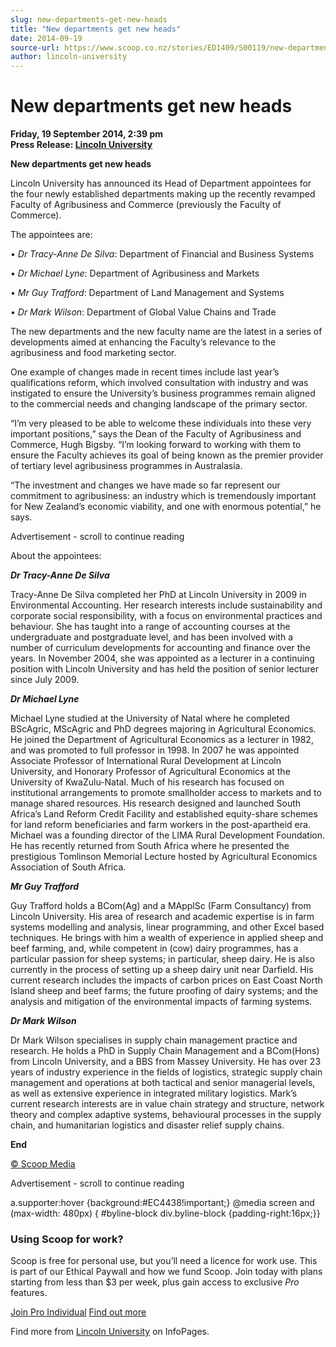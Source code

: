 ```yaml
---
slug: new-departments-get-new-heads
title: "New departments get new heads"
date: 2014-09-19
source-url: https://www.scoop.co.nz/stories/ED1409/S00119/new-departments-get-new-heads.htm
author: lincoln-university
---
```

New departments get new heads
=============================

**Friday, 19 September 2014, 2:39 pm**  
**Press Release: [Lincoln University](https://info.scoop.co.nz/Lincoln_University)**

**New departments get new heads**

  
Lincoln University has announced its Head of Department appointees for the four newly established departments making up the recently revamped Faculty of Agribusiness and Commerce (previously the Faculty of Commerce).

The appointees are:

• _Dr Tracy-Anne De Silva_: Department of Financial and Business Systems

• _Dr Michael Lyne_: Department of Agribusiness and Markets

• _Mr Guy Trafford_: Department of Land Management and Systems

• _Dr Mark Wilson_: Department of Global Value Chains and Trade

The new departments and the new faculty name are the latest in a series of developments aimed at enhancing the Faculty’s relevance to the agribusiness and food marketing sector.

One example of changes made in recent times include last year’s qualifications reform, which involved consultation with industry and was instigated to ensure the University’s business programmes remain aligned to the commercial needs and changing landscape of the primary sector.

“I’m very pleased to be able to welcome these individuals into these very important positions,” says the Dean of the Faculty of Agribusiness and Commerce, Hugh Bigsby. “I’m looking forward to working with them to ensure the Faculty achieves its goal of being known as the premier provider of tertiary level agribusiness programmes in Australasia.

“The investment and changes we have made so far represent our commitment to agribusiness: an industry which is tremendously important for New Zealand’s economic viability, and one with enormous potential,” he says.

Advertisement - scroll to continue reading





About the appointees:

**_Dr Tracy-Anne De Silva_**

Tracy-Anne De Silva completed her PhD at Lincoln University in 2009 in Environmental Accounting. Her research interests include sustainability and corporate social responsibility, with a focus on environmental practices and behaviour. She has taught into a range of accounting courses at the undergraduate and postgraduate level, and has been involved with a number of curriculum developments for accounting and finance over the years. In November 2004, she was appointed as a lecturer in a continuing position with Lincoln University and has held the position of senior lecturer since July 2009.

**_Dr Michael Lyne_**

Michael Lyne studied at the University of Natal where he completed BScAgric, MScAgric and PhD degrees majoring in Agricultural Economics. He joined the Department of Agricultural Economics as a lecturer in 1982, and was promoted to full professor in 1998. In 2007 he was appointed Associate Professor of International Rural Development at Lincoln University, and Honorary Professor of Agricultural Economics at the University of KwaZulu-Natal. Much of his research has focused on institutional arrangements to promote smallholder access to markets and to manage shared resources. His research designed and launched South Africa’s Land Reform Credit Facility and established equity-share schemes for land reform beneficiaries and farm workers in the post-apartheid era. Michael was a founding director of the LIMA Rural Development Foundation. He has recently returned from South Africa where he presented the prestigious Tomlinson Memorial Lecture hosted by Agricultural Economics Association of South Africa.

**_Mr Guy Trafford_**

Guy Trafford holds a BCom(Ag) and a MApplSc (Farm Consultancy) from Lincoln University. His area of research and academic expertise is in farm systems modelling and analysis, linear programming, and other Excel based techniques. He brings with him a wealth of experience in applied sheep and beef farming, and, while competent in (cow) dairy programmes, has a particular passion for sheep systems; in particular, sheep dairy. He is also currently in the process of setting up a sheep dairy unit near Darfield. His current research includes the impacts of carbon prices on East Coast North Island sheep and beef farms; the future proofing of dairy systems; and the analysis and mitigation of the environmental impacts of farming systems.

**_Dr Mark Wilson_**

Dr Mark Wilson specialises in supply chain management practice and research. He holds a PhD in Supply Chain Management and a BCom(Hons) from Lincoln University, and a BBS from Massey University. He has over 23 years of industry experience in the fields of logistics, strategic supply chain management and operations at both tactical and senior managerial levels, as well as extensive experience in integrated military logistics. Mark’s current research interests are in value chain strategy and structure, network theory and complex adaptive systems, behavioural processes in the supply chain, and humanitarian logistics and disaster relief supply chains.

**End**

  

[© Scoop Media](http://www.scoop.co.nz/about/terms.html)  

Advertisement - scroll to continue reading



a.supporter:hover {background:#EC4438!important;} @media screen and (max-width: 480px) { #byline-block div.byline-block {padding-right:16px;}}

### Using Scoop for work?

Scoop is free for personal use, but you’ll need a licence for work use. This is part of our Ethical Paywall and how we fund Scoop. Join today with plans starting from less than $3 per week, plus gain access to exclusive _Pro_ features.  
  
[Join Pro Individual](https://pro.scoop.co.nz/Individual/?from=ProIn24) [Find out more](https://pro.scoop.co.nz/using-scoop-for-work/?from=ProIn24)

Find more from [Lincoln University](https://info.scoop.co.nz/Lincoln_University) on InfoPages.